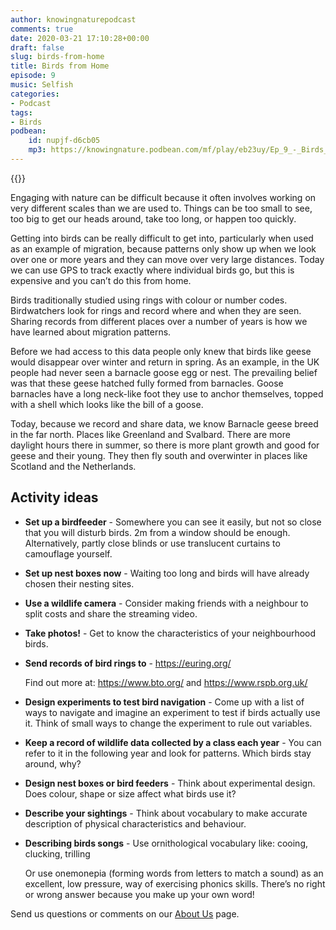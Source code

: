 ```yaml
---
author: knowingnaturepodcast
comments: true
date: 2020-03-21 17:10:28+00:00
draft: false
slug: birds-from-home
title: Birds from Home
episode: 9
music: Selfish
categories:
- Podcast
tags:
- Birds
podbean:
    id: nupjf-d6cb05
    mp3: https://knowingnature.podbean.com/mf/play/eb23uy/Ep_9_-_Birds_from_home.mp3
---
```


{{<podcast-player>}}

Engaging with nature can be difficult because it often involves working on
very different scales than we are used to. Things can be too small to see, too
big to get our heads around, take too long, or happen too quickly.

Getting into birds can be really difficult to get into, particularly when used
as an example of migration, because patterns only show up when we look over
one or more years and they can move over very large distances. Today we can
use GPS to track exactly where individual birds go, but this is expensive and
you can’t do this from home.

Birds traditionally studied using rings with colour or number codes.
Birdwatchers look for rings and record where and when they are seen. Sharing
records from different places over a number of years is how we have learned
about migration patterns.

Before we had access to this data people only knew that birds like geese would
disappear over winter and return in spring. As an example, in the UK people
had never seen a barnacle goose egg or nest. The prevailing belief was that
these geese hatched fully formed from barnacles. Goose barnacles have a long
neck-like foot they use to anchor themselves, topped with a shell which looks
like the bill of a goose.

Today, because we record and share data, we know Barnacle geese breed in the
far north. Places like Greenland and Svalbard. There are more daylight hours
there in summer, so there is more plant growth and good for geese and their
young. They then fly south and overwinter in places like Scotland and the
Netherlands.

## Activity ideas

* **Set up a birdfeeder** \- Somewhere you can see it easily, but not so close
that you will disturb birds. 2m from a window should be enough. Alternatively,
partly close blinds or use translucent curtains to camouflage yourself.

* **Set up nest boxes now** \- Waiting too long and birds will have already
chosen their nesting sites.

* **Use a wildlife camera** \- Consider making friends with a neighbour to split
costs and share the streaming video.

* **Take photos!** \- Get to know the characteristics of your neighbourhood
birds.

* **Send records of bird rings to** \- <https://euring.org/>

    Find out more at: <https://www.bto.org/> and <https://www.rspb.org.uk/>

* **Design experiments to test bird navigation** \- Come up with a list of ways
to navigate and imagine an experiment to test if birds actually use it. Think
of small ways to change the experiment to rule out variables.

* **Keep a record of wildlife data collected by a class each year** \- You can
refer to it in the following year and look for patterns. Which birds stay
around, why?

* **Design nest boxes or bird feeders** \- Think about experimental design. Does
colour, shape or size affect what birds use it?

* **Describe your sightings** \- Think about vocabulary to make accurate
description of physical characteristics and behaviour.

* **Describing birds songs** \- Use ornithological vocabulary like: cooing,
clucking, trilling

    Or use onemonepia (forming words from letters to match a sound) as an
excellent, low pressure, way of exercising phonics skills. There’s no right or
wrong answer because you make up your own word!

  
Send us questions or comments on our [About Us](/about) page.
